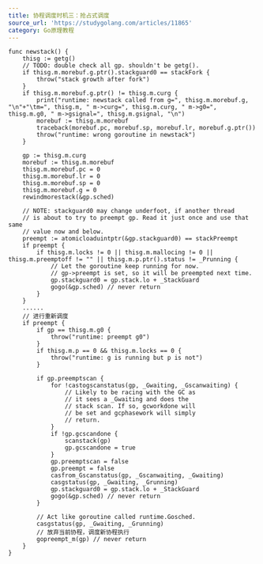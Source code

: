 ```yaml
---
title: 协程调度时机三：抢占式调度
source_url: 'https://studygolang.com/articles/11865'
category: Go原理教程
---
```


<pre><code class="language-text"><span></span>func newstack() {
    thisg := getg()
    // TODO: double check all gp. shouldn't be getg().
    if thisg.m.morebuf.g.ptr().stackguard0 == stackFork {
        throw("stack growth after fork")
    }
    if thisg.m.morebuf.g.ptr() != thisg.m.curg {
        print("runtime: newstack called from g=", thisg.m.morebuf.g, "\n"+"\tm=", thisg.m, " m->curg=", thisg.m.curg, " m->g0=", thisg.m.g0, " m->gsignal=", thisg.m.gsignal, "\n")
        morebuf := thisg.m.morebuf 
        traceback(morebuf.pc, morebuf.sp, morebuf.lr, morebuf.g.ptr())
        throw("runtime: wrong goroutine in newstack")
    }

    gp := thisg.m.curg 
    morebuf := thisg.m.morebuf 
    thisg.m.morebuf.pc = 0
    thisg.m.morebuf.lr = 0
    thisg.m.morebuf.sp = 0
    thisg.m.morebuf.g = 0
    rewindmorestack(&gp.sched)

    // NOTE: stackguard0 may change underfoot, if another thread
    // is about to try to preempt gp. Read it just once and use that same
    // value now and below.
    preempt := atomicloaduintptr(&gp.stackguard0) == stackPreempt
    if preempt {
        if thisg.m.locks != 0 || thisg.m.mallocing != 0 || thisg.m.preemptoff != "" || thisg.m.p.ptr().status != _Prunning {
            // Let the goroutine keep running for now.
            // gp->preempt is set, so it will be preempted next time.
            gp.stackguard0 = gp.stack.lo + _StackGuard
            gogo(&gp.sched) // never return
        }
    }
    ......
    // 进行重新调度
    if preempt {
        if gp == thisg.m.g0 {
            throw("runtime: preempt g0")
        }
        if thisg.m.p == 0 && thisg.m.locks == 0 {
            throw("runtime: g is running but p is not")
        }

        if gp.preemptscan {
            for !castogscanstatus(gp, _Gwaiting, _Gscanwaiting) {
                // Likely to be racing with the GC as
                // it sees a _Gwaiting and does the
                // stack scan. If so, gcworkdone will
                // be set and gcphasework will simply
                // return.
            }
            if !gp.gcscandone {
                scanstack(gp)
                gp.gcscandone = true
            }
            gp.preemptscan = false
            gp.preempt = false
            casfrom_Gscanstatus(gp, _Gscanwaiting, _Gwaiting)
            casgstatus(gp, _Gwaiting, _Grunning)
            gp.stackguard0 = gp.stack.lo + _StackGuard
            gogo(&gp.sched) // never return
        }

        // Act like goroutine called runtime.Gosched.
        casgstatus(gp, _Gwaiting, _Grunning)
        // 放弃当前协程，调度新协程执行
        gopreempt_m(gp) // never return
    }
}
</code></pre>